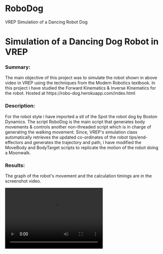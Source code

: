 # RoboDog
VREP Simulation of a Dancing Robot Dog
<!DOCTYPE html>
<html lang="en">
<head>
    <meta charset="UTF-8">
    <meta name="viewport" content="width=device-width, initial-scale=1.0">
    <meta http-equiv="X-UA-Compatible" content="ie=edge">
    
<div class="text_content">
    <h1>Simulation of a Dancing Dog Robot in VREP</h1>
    <p>
        <h3>Summary:</h3>
            The main objective of this project was to simulate the robot shown in above video in VREP using the
            techniques from the Modern Robotics textbook. In this project i have studied the Forward Kinematics
            & Inverse Kinematics for the robot. Hosted at https://robo-dog.herokuapp.com/index.html
        <h3>Description:</h3>
            For the robot style i have imported a stl of the Spot the robot dog by Boston Dynamics. The script RoboDog
            is the main script that generates body movements & controls another non-threaded script which is in charge
            of generating the walking movement. Since, VREP's simulation class automatically retrieves the updated
            co-ordinates of the robot tips/end-effectors and generates the trajectory and path, i have modified the
            MoveBody and BodyTarget scripts to replicate the motion of the robot doing a Moonwalk.
        <h3>Results:</h3>
            The graph of the robot's movement and the calculation timings are in the screenshot video.
    </p>
    <video width="320" height="200" controls preload> 
    <source src="./RoboDog_Large.mp4"></source> 
    <source src="./RoboDog_Large.webm"></source> 
    </video>
</div>
    </div>

</body>
</html>
